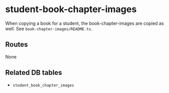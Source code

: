 # student-book-chapter-images

When copying a book for a student, the book-chapter-images are copied as well. See `book-chapter-images/README.ts`.

## Routes

None

## Related DB tables
- `student_book_chapter_images`
